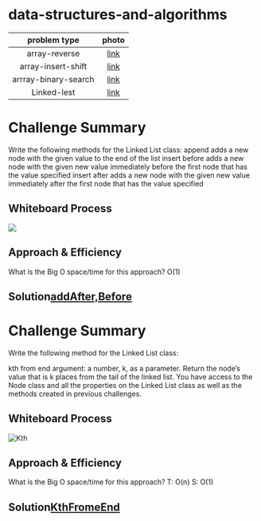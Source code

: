 # data-structures-and-algorithms



| problem type | photo |
| :---: | :---: |
|array-reverse | [link](array-reverse.png/reverse-array.png) |
| array-insert-shift | [link](array-insert-shift/array-insert--shift.png) |
| arrray-binary-search | [link](arrray-binary-search/binary-search.png) |
| Linked-lest | [link](https://github.com/basharalmhairat/data-structures-and-algorithms/tree/main/Linking) |


# Challenge Summary
Write the following methods for the Linked List class:
append
adds a new node with the given value to the end of the list
insert before
adds a new node with the given new value immediately before the first node that has the value specified
insert after
adds a new node with the given new value immediately after the first node that has the value specified
## Whiteboard Process
![](https://user-images.githubusercontent.com/97823170/157680869-17e0bc79-48ce-40e9-abc9-60b3e01a6200.png)

## Approach & Efficiency
 What is the Big O space/time for this approach?
 O(1)

## Solution[addAfter,Before](https://github.com/basharalmhairat/data-structures-and-algorithms/blob/main/Linking/app/src/main/java/Linking/LinkedList.java)

# Challenge Summary
Write the following method for the Linked List class:

kth from end
argument: a number, k, as a parameter.
Return the node’s value that is k places from the tail of the linked list.
You have access to the Node class and all the properties on the Linked List class as well as the methods created in previous challenges.
## Whiteboard Process
![Kth](https://user-images.githubusercontent.com/97823170/158013728-ae5d6332-3b6f-4112-a13a-ca65170f3c6e.png)


## Approach & Efficiency
 What is the Big O space/time for this approach?
 T: O(n)
 S: O(1)
## Solution[KthFromeEnd](https://github.com/basharalmhairat/data-structures-and-algorithms/blob/main/Linking/app/src/main/java/Linking/LinkedList.java)


